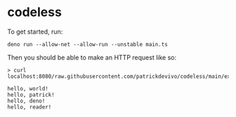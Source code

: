 # codeless

To get started, run:

```
deno run --allow-net --allow-run --unstable main.ts
```

Then you should be able to make an HTTP request like so:

```
> curl localhost:8080/raw.githubusercontent.com/patrickdevivo/codeless/main/examples/hello_x.ts

hello, world!
hello, patrick!
hello, deno!
hello, reader!
```
